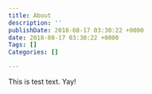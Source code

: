 ```yaml
---
title: About
description: ''
publishDate: 2018-08-17 03:30:22 +0000
date: 2018-08-17 03:30:22 +0000
Tags: []
Categories: []

---
```

This is test text. Yay! 